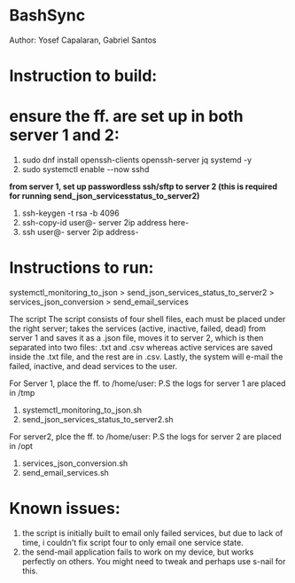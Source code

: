 # BashSync
Author: Yosef Capalaran, Gabriel Santos


# **Instruction to build:**


# ensure the ff. are set up in both server 1 and 2:
1. sudo dnf install openssh-clients openssh-server jq systemd -y
2. sudo systemctl enable --now sshd

 **from server 1, set up passwordless ssh/sftp to server 2 (this is required for running send_json_servicesstatus_to_server2)**
1. ssh-keygen -t rsa -b 4096
2. ssh-copy-id user@- server 2ip address here-
3. ssh user@- server 2ip address-


# **Instructions to run:**


systemctl_monitoring_to_json > send_json_services_status_to_server2 > services_json_conversion > send_email_services

The script The script consists of four shell files, each must be placed under the right server; takes the services (active, inactive, failed, dead) from server 1 and saves it as a .json file, moves it to server 2, which is then separated into two files: .txt and .csv whereas active services are saved inside the .txt file, and the rest are in .csv. Lastly, the system will e-mail the failed, inactive, and dead services to the user.

For Server 1, place the ff. to /home/user:
P.S the logs for server 1 are placed in /tmp
1. systemctl_monitoring_to_json.sh
2. send_json_services_status_to_server2.sh

For server2, plce the ff. to /home/user:
P.S the logs for server 2 are placed in /opt
1. services_json_conversion.sh
2. send_email_services.sh

# **Known issues:**


1. the script is initially built to email only failed services, but due to lack of time, i couldn't fix script four to only email one service state.
2. the send-mail application fails to work on my device, but works perfectly on others. You might need to tweak and perhaps use s-nail for this.
